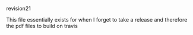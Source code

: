 revision21

This file essentially exists for when I forget to take a release and therefore the pdf files to build on travis